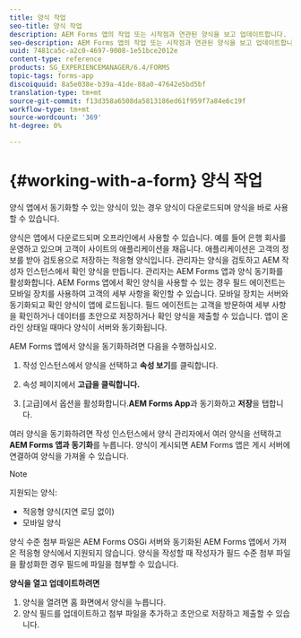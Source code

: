 ```yaml
---
title: 양식 작업
seo-title: 양식 작업
description: AEM Forms 앱의 작업 또는 시작점과 연관된 양식을 보고 업데이트합니다.
seo-description: AEM Forms 앱의 작업 또는 시작점과 연관된 양식을 보고 업데이트합니다.
uuid: 7481ca5c-a2c0-4697-9008-1e51bce2012e
content-type: reference
products: SG_EXPERIENCEMANAGER/6.4/FORMS
topic-tags: forms-app
discoiquuid: 8a5e038e-b39a-41de-88a0-47642e5bd5bf
translation-type: tm+mt
source-git-commit: f13d358a6508da5813186ed61f959f7a84e6c19f
workflow-type: tm+mt
source-wordcount: '369'
ht-degree: 0%

---
```



# {#working-with-a-form} 양식 작업

양식 앱에서 동기화할 수 있는 양식이 있는 경우 양식이 다운로드되며 양식을 바로 사용할 수 있습니다.

양식은 앱에서 다운로드되며 오프라인에서 사용할 수 있습니다. 예를 들어 은행 회사를 운영하고 있으며 고객이 사이트의 애플리케이션을 채웁니다. 애플리케이션은 고객의 정보를 받아 검토용으로 저장하는 적응형 양식입니다. 관리자는 양식을 검토하고 AEM 작성자 인스턴스에서 확인 양식을 만듭니다. 관리자는 AEM Forms 앱과 양식 동기화를 활성화합니다. AEM Forms 앱에서 확인 양식을 사용할 수 있는 경우 필드 에이전트는 모바일 장치를 사용하여 고객의 세부 사항을 확인할 수 있습니다. 모바일 장치는 서버와 동기화되고 확인 양식이 앱에 로드됩니다. 필드 에이전트는 고객을 방문하여 세부 사항을 확인하거나 데이터를 초안으로 저장하거나 확인 양식을 제출할 수 있습니다. 앱이 온라인 상태일 때마다 양식이 서버와 동기화됩니다.

AEM Forms 앱에서 양식을 동기화하려면 다음을 수행하십시오.

1. 작성 인스턴스에서 양식을 선택하고 **속성 보기**&#x200B;를 클릭합니다.

1. 속성 페이지에서 **고급을 클릭합니다.**
1. [고급]에서 옵션을 활성화합니다.**AEM Forms App**&#x200B;과 동기화하고 **저장**&#x200B;을 탭합니다.

여러 양식을 동기화하려면 작성 인스턴스에서 양식 관리자에서 여러 양식을 선택하고 **AEM Forms 앱과 동기화**&#x200B;를 누릅니다. 양식이 게시되면 AEM Forms 앱은 게시 서버에 연결하여 양식을 가져올 수 있습니다.

>[!NOTE]
>
>지원되는 양식:
>
>* 적응형 양식(지연 로딩 없이)
>* 모바일 양식

>
>
양식 수준 첨부 파일은 AEM Forms OSGi 서버와 동기화된 AEM Forms 앱에서 가져온 적응형 양식에서 지원되지 않습니다. 양식을 작성할 때 작성자가 필드 수준 첨부 파일을 활성화한 경우 필드에 파일을 첨부할 수 있습니다.

**양식을 열고 업데이트하려면**

1. 양식을 열려면 홈 화면에서 양식을 누릅니다.
1. 양식 필드를 업데이트하고 첨부 파일을 추가하고 초안으로 저장하고 제출할 수 있습니다.
